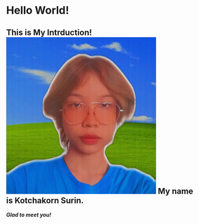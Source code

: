 # Hello World!
**This is My Intrduction!**
![This is me](me.png)
**My name is Kotchakorn Surin.**
---
_**Glad to meet you!**_